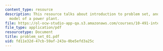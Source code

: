 ```yaml
---
content_type: resource
description: This resource talks about introduction to problem set, and a first order
  model of a power plant.
file: https://ol-ocw-studio-app-qa.s3.amazonaws.com/courses/10-491-integrated-chemical-engineering-ii-spring-2006/fd11e32d47cb59af243a0be5efd3a25c_problem_set_01.pdf
file_type: application/pdf
resourcetype: Document
title: problem_set_01.pdf
uid: fd11e32d-47cb-59af-243a-0be5efd3a25c
---
```

